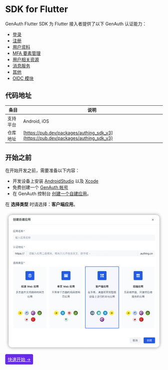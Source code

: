# SDK for Flutter

<LastUpdated/>

GenAuth Flutter SDK 为 Flutter 接入者提供了以下 GenAuth 认证能力：

- [登录](./apis/login.md)
- [注册](./apis/register.md)
- [用户资料](./apis/user.md)
- [MFA 要素管理](./apis/mfa.md)
- [用户相关资源](./apis/user-resources.md)
- [消息服务](./apis/message.md)
- [其他](./apis/utils.md)
- [OIDC 模块](./apis/oidc.md)

## 代码地址

| 条目     | 说明                                                                               |
| -------- | ---------------------------------------------------------------------------------- |
| 支持平台 | Android, iOS                                                                       |
| 仓库地址 | [https://pub.dev/packages/authing_sdk_v3](https://pub.dev/packages/authing_sdk_v3) |

## 开始之前

在开始开发之前，需要准备以下内容：

- 开发设备上安装 [AndroidStudio](https://developer.android.google.cn/studio) 以及 [Xcode](https://developer.apple.com/xcode/)
- 免费创建一个 [GenAuth 帐号](https://www.genauth.ai/)
- 在 GenAuth 控制台 [创建一个自建应用](https://docs.genauth.ai/guides/app-new/create-app/create-app.html)。

在 **选择类型** 时请选择：**客户端应用**。

<img src="./images/create_client_application.png" alt="drawing" width="620"/>

<span style="background-color: #682AE9;a:link:color:#FFF;padding:8px;border-radius: 4px;"><a href="./quick.html" style="color:#FFF;">快速开始 →</a>
</span>

<br>
